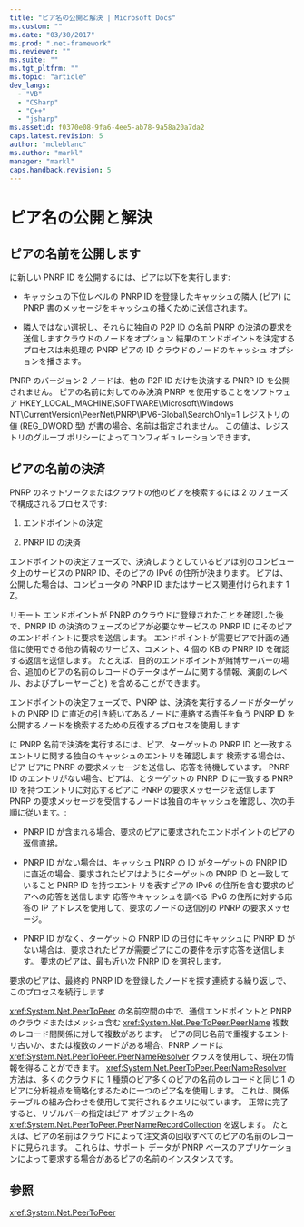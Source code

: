 ```yaml
---
title: "ピア名の公開と解決 | Microsoft Docs"
ms.custom: ""
ms.date: "03/30/2017"
ms.prod: ".net-framework"
ms.reviewer: ""
ms.suite: ""
ms.tgt_pltfrm: ""
ms.topic: "article"
dev_langs: 
  - "VB"
  - "CSharp"
  - "C++"
  - "jsharp"
ms.assetid: f0370e08-9fa6-4ee5-ab78-9a58a20a7da2
caps.latest.revision: 5
author: "mcleblanc"
ms.author: "markl"
manager: "markl"
caps.handback.revision: 5
---
```

# ピア名の公開と解決
## ピアの名前を公開します  
 に新しい PNRP ID を公開するには、ピアは以下を実行します:  
  
-   キャッシュの下位レベルの PNRP ID を登録したキャッシュの隣人 \(ピア\) に PNRP 書のメッセージをキャッシュの播くために送信されます。  
  
-   隣人ではない選択し、それらに独自の P2P ID の名前 PNRP の決済の要求を送信しますクラウドのノードをオプション  結果のエンドポイントを決定するプロセスは未処理の PNRP ピアの ID クラウドのノードのキャッシュ オプションを播きます。  
  
 PNRP のバージョン 2 ノードは、他の P2P ID だけを決済する PNRP ID を公開されません。  ピアの名前に対してのみ決済 PNRP を使用することをソフトウェア HKEY\_LOCAL\_MACHINE\\SOFTWARE\\Microsoft\\Windows NT\\CurrentVersion\\PeerNet\\PNRP\\IPV6\-Global\\SearchOnly\=1 レジストリの値 \(REG\_DWORD 型\) が書の場合、名前は指定されません。  この値は、レジストリのグループ ポリシーによってコンフィギュレーションできます。  
  
## ピアの名前の決済  
 PNRP のネットワークまたはクラウドの他のピアを検索するには 2 のフェーズで構成されるプロセスです:  
  
1.  エンドポイントの決定  
  
2.  PNRP ID の決済  
  
 エンドポイントの決定フェーズで、決済しようとしているピアは別のコンピュータ上のサービスの PNRP ID、そのピアの IPv6 の住所が決まります。  ピアは、公開した場合は、コンピュータの PNRP ID またはサービス関連付けられます 1 Z。  
  
 リモート エンドポイントが PNRP のクラウドに登録されたことを確認した後で、PNRP ID の決済のフェーズのピアが必要なサービスの PNRP ID にそのピアのエンドポイントに要求を送信します。  エンドポイントが需要ピアで計画の通信に使用できる他の情報のサービス、コメント、4 個の KB の PNRP ID を確認する返信を送信します。  たとえば、目的のエンドポイントが賭博サーバーの場合、追加のピアの名前のレコードのデータはゲームに関する情報、演劇のレベル、およびプレーヤーごと\) を含めることができます。  
  
 エンドポイントの決定フェーズで、PNRP は、決済を実行するノードがターゲットの PNRP ID に直近の引き続いてあるノードに連絡する責任を負う PNRP ID を公開するノードを検索するための反復するプロセスを使用します  
  
 に PNRP 名前で決済を実行するには、ピア、ターゲットの PNRP ID と一致するエントリに関する独自のキャッシュのエントリを確認します  検索する場合は、ピア ピアに PNRP の要求メッセージを送信し、応答を待機しています。  PNRP ID のエントリがない場合、ピアは、とターゲットの PNRP ID に一致する PNRP ID を持つエントリに対応するピアに PNRP の要求メッセージを送信します  PNRP の要求メッセージを受信するノードは独自のキャッシュを確認し、次の手順に従います。:  
  
-   PNRP ID が含まれる場合、要求のピアに要求されたエンドポイントのピアの返信直接。  
  
-   PNRP ID がない場合は、キャッシュ PNRP の ID がターゲットの PNRP ID に直近の場合、要求されたピアはようにターゲットの PNRP ID と一致していること PNRP ID を持つエントリを表すピアの IPv6 の住所を含む要求のピアへの応答を送信します  応答やキャッシュを調べる IPv6 の住所に対する応答の IP アドレスを使用して、要求のノードの送信別の PNRP の要求メッセージ。  
  
-   PNRP ID がなく、ターゲットの PNRP ID の日付にキャッシュに PNRP ID がない場合は、要求されたピアが需要ピアにこの要件を示す応答を送信します。  要求のピアは、最も近い次 PNRP ID を選択します。  
  
 要求のピアは、最終的 PNRP ID を登録したノードを探す連続する繰り返しで、このプロセスを続行します  
  
 <xref:System.Net.PeerToPeer> の名前空間の中で、通信エンドポイントと PNRP のクラウドまたはメッシュ含む <xref:System.Net.PeerToPeer.PeerName> 複数のレコード間関係に対して複数があります。  ピアの同じ名前で重複するエントリ古いか、または複数のノードがある場合、PNRP ノードは <xref:System.Net.PeerToPeer.PeerNameResolver> クラスを使用して、現在の情報を得ることができます。  <xref:System.Net.PeerToPeer.PeerNameResolver> 方法は、多くのクラウドに 1 種類のピア多くのピアの名前のレコードと同じ 1 のピアに分析視点を簡略化するために一つのピア名を使用します。  これは、関係テーブルの組み合わせを使用して実行されるクエリに似ています。  正常に完了すると、リゾルバーの指定はピア オブジェクト名の <xref:System.Net.PeerToPeer.PeerNameRecordCollection> を返します。  たとえば、ピアの名前はクラウドによって注文済の回収すべてのピアの名前のレコードに見られます。  これらは、サポート データが PNRP ベースのアプリケーションによって要求する場合があるピアの名前のインスタンスです。  
  
## 参照  
 <xref:System.Net.PeerToPeer>